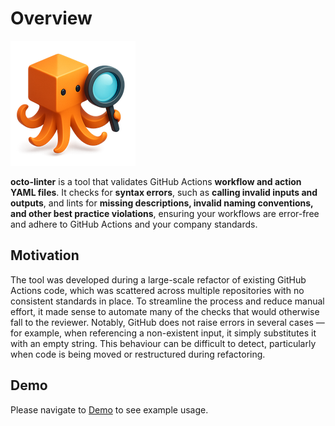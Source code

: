 # Overview

![octo-linter](assets/logo.png "octo-linter")

**octo-linter** is a tool that validates GitHub Actions **workflow and action YAML files**.  It checks for **syntax errors**, such as
**calling invalid inputs and outputs**, and lints for **missing descriptions, invalid naming conventions, and other best practice
violations**, ensuring your workflows are error-free and adhere to GitHub Actions and your company standards.

## Motivation

The tool was developed during a large-scale refactor of existing GitHub Actions code, which was scattered across multiple repositories with no consistent standards in place.  To streamline the process and reduce manual effort, it made sense to automate many of the checks that would otherwise fall to the reviewer.  Notably, GitHub does not raise errors in several cases — for example, when referencing a non-existent input, it simply substitutes it with an empty string.  This behaviour can be difficult to detect, particularly when code is being moved or restructured during refactoring. 

## Demo

Please navigate to [Demo](demo.md) to see example usage.

